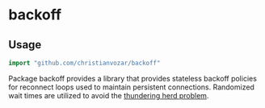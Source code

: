 # backoff

## Usage

```Go
import "github.com/christianvozar/backoff"
```

Package backoff provides a library that provides stateless backoff policies for reconnect loops used to maintain persistent connections. Randomized wait times are utilized to avoid the [thundering herd problem](https://en.wikipedia.org/wiki/Thundering_herd_problem).
